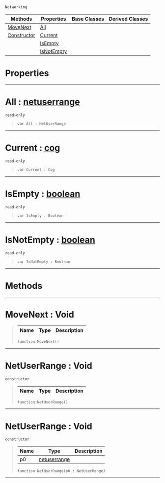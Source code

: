  `Networking`

|Methods|Properties|Base Classes|Derived Classes|
|---|---|---|---|
|[ MoveNext](netuserrange.md#movenext-void)|[ All](netuserrange.md#all-zilch-engine-document)| | |
|[ Constructor](netuserrange.md#netuserrange-void)|[ Current](netuserrange.md#current-zilch-engine-docu)| | |
| |[ IsEmpty](netuserrange.md#isempty-zilch-engine-docu)| | |
| |[ IsNotEmpty](netuserrange.md#isnotempty-zilch-engine-d)| | |


 #  Properties


---  
 #  All : [netuserrange](netuserrange.md)

 `read-only`

> 
> ``` lang=cpp, name=Nada
> var All : NetUserRange


---  
 #  Current : [cog](cog.md)

 `read-only`

> 
> ``` lang=cpp, name=Nada
> var Current : Cog


---  
 #  IsEmpty : [boolean](../nada_base_types/boolean.md)

 `read-only`

> 
> ``` lang=cpp, name=Nada
> var IsEmpty : Boolean


---  
 #  IsNotEmpty : [boolean](../nada_base_types/boolean.md)

 `read-only`

> 
> ``` lang=cpp, name=Nada
> var IsNotEmpty : Boolean


---  
 #  Methods


---  
 #  MoveNext : Void

> 
> |Name|Type|Description|
> |---|---|---|
> ``` lang=cpp, name=Nada
> function MoveNext()
> ``` 


---  
 #  NetUserRange : Void

 `constructor`

> 
> |Name|Type|Description|
> |---|---|---|
> ``` lang=cpp, name=Nada
> function NetUserRange()
> ``` 


---  
 #  NetUserRange : Void

 `constructor`

> 
> |Name|Type|Description|
> |---|---|---|
> |p0|[netuserrange](netuserrange.md)| |
> ``` lang=cpp, name=Nada
> function NetUserRange(p0 : NetUserRange)
> ``` 


---  
 

 